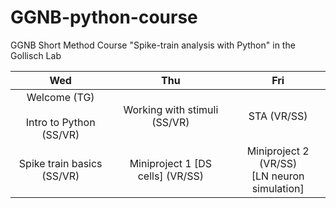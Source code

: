 # GGNB-python-course
GGNB Short Method Course "Spike-train analysis with Python" in the Gollisch Lab

|Wed | Thu | Fri|
|:----:|:-----:|:----:|
|Welcome (TG) <br><br> Intro to Python (SS/VR) | Working with stimuli (SS/VR) | STA (VR/SS)|
|Spike train basics (SS/VR)| Miniproject 1 [DS cells] (VR/SS) | Miniproject  2 (VR/SS) <br>[LN neuron simulation]|
